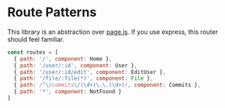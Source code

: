 # Route Patterns

This library is an abstraction over [page.js](https://visionmedia.github.io/page.js/). If you use express,
this router should feel familiar.

```js
const routes = [
  { path: '/', component: Home },
  { path: '/user/:id', component: User },
  { path: '/user/:id/edit', component: EditUser },
  { path: '/file/:file(*)', component: File },
  { path: /^\/commits\/(\d+)\.\.(\d+)/, component: Commits },
  { path: '*', component: NotFound }
]
```
